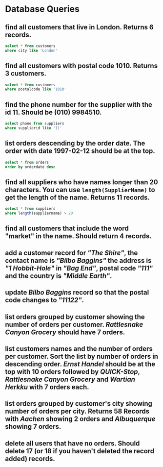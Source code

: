 # Database Queries

## find all customers that live in London. Returns 6 records.

```sql
select * from customers
where city like 'London'
```

## find all customers with postal code 1010. Returns 3 customers.

```sql
select * from customers
where postalcode like '1010'
```

## find the phone number for the supplier with the id 11. Should be (010) 9984510.

```sql
select phone from suppliers
where supplierid like '11'
```

## list orders descending by the order date. The order with date 1997-02-12 should be at the top.

```sql
select * from orders
order by orderdate desc
```

## find all suppliers who have names longer than 20 characters. You can use `length(SupplierName)` to get the length of the name. Returns 11 records.

```sql
select * from suppliers
where length(suppliername) > 20
```

## find all customers that include the word "market" in the name. Should return 4 records.

## add a customer record for _"The Shire"_, the contact name is _"Bilbo Baggins"_ the address is _"1 Hobbit-Hole"_ in _"Bag End"_, postal code _"111"_ and the country is _"Middle Earth"_.

## update _Bilbo Baggins_ record so that the postal code changes to _"11122"_.

## list orders grouped by customer showing the number of orders per customer. _Rattlesnake Canyon Grocery_ should have 7 orders.

## list customers names and the number of orders per customer. Sort the list by number of orders in descending order. _Ernst Handel_ should be at the top with 10 orders followed by _QUICK-Stop_, _Rattlesnake Canyon Grocery_ and _Wartian Herkku_ with 7 orders each.

## list orders grouped by customer's city showing number of orders per city. Returns 58 Records with _Aachen_ showing 2 orders and _Albuquerque_ showing 7 orders.

## delete all users that have no orders. Should delete 17 (or 18 if you haven't deleted the record added) records.
